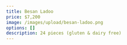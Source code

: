 ```yaml
---
title: Besan Ladoo
price: $7,200
image: /images/upload/besan-ladoo.png
options: []
description: 24 pieces (gluten & dairy free)
---
```

